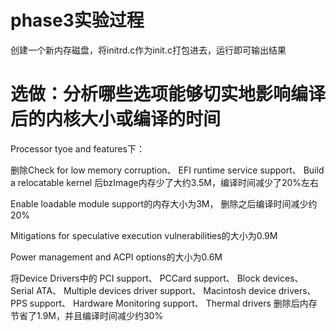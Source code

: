 # phase3实验过程
创建一个新内存磁盘，将initrd.c作为init.c打包进去，运行即可输出结果
# 选做：分析哪些选项能够切实地影响编译后的内核大小或编译的时间
Processor tyoe and features下：

删除Check for low memory corruption、
EFI runtime service support、
Build a relocatable kernel
后bzImage内存少了大约3.5M，编译时间减少了20%左右

Enable loadable module support的内存大小为3M，
删除之后编译时间减少约20%

Mitigations for speculative execution vulnerabilities的大小为0.9M

Power management and ACPI options的大小为0.6M

将Device Drivers中的
PCI support、
PCCard support、
Block devices、
Serial ATA、
Multiple devices driver support、
Macintosh device drivers、
PPS support、
Hardware Monitoring support、
Thermal drivers
删除后内存节省了1.9M，并且编译时间减少约30%
